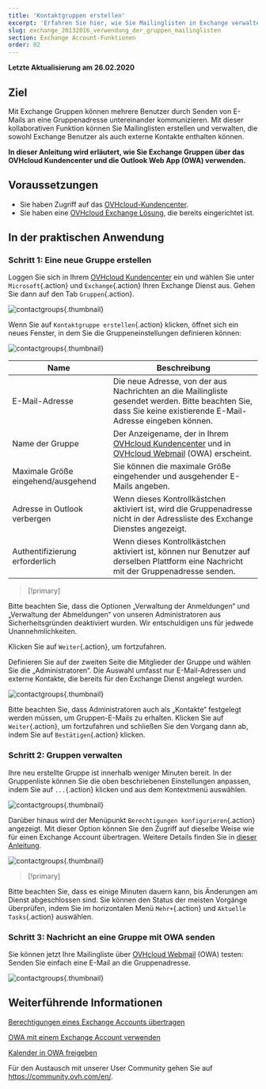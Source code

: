 ```yaml
---
title: 'Kontaktgruppen erstellen'
excerpt: 'Erfahren Sie hier, wie Sie Mailinglisten in Exchange verwalten'
slug: exchange_20132016_verwendung_der_gruppen_mailinglisten
section: Exchange Account-Funktionen
order: 02
---
```


**Letzte Aktualisierung am 26.02.2020**


## Ziel

Mit Exchange Gruppen können mehrere Benutzer durch Senden von E-Mails an eine Gruppenadresse untereinander kommunizieren. Mit dieser kollaborativen Funktion können Sie Mailinglisten erstellen und verwalten, die sowohl Exchange Benutzer als auch externe Kontakte enthalten können.

**In dieser Anleitung wird erläutert, wie Sie Exchange Gruppen über das OVHcloud Kundencenter und die Outlook Web App (OWA) verwenden.**


## Voraussetzungen

- Sie haben Zugriff auf das [OVHcloud-Kundencenter](https://www.ovh.com/auth/?action=gotomanager&from=https://www.ovh.de/&ovhSubsidiary=de).
- Sie haben eine [OVHcloud Exchange Lösung](https://www.ovhcloud.com/de/emails/hosted-exchange/), die bereits eingerichtet ist.


## In der praktischen Anwendung

### Schritt 1: Eine neue Gruppe erstellen

Loggen Sie sich in Ihrem [OVHcloud Kundencenter](https://www.ovh.com/auth/?action=gotomanager&from=https://www.ovh.de/&ovhSubsidiary=de) ein und wählen Sie unter `Microsoft`{.action} und `Exchange`{.action} Ihren Exchange Dienst aus. Gehen Sie dann auf den Tab `Gruppen`{.action}.

![contactgroups](images/exchange-groups-step1.png){.thumbnail}

Wenn Sie auf `Kontaktgruppe erstellen`{.action} klicken, öffnet sich ein neues Fenster, in dem Sie die Gruppeneinstellungen definieren können:

![contactgroups](images/exchange-groups-step2.png){.thumbnail}

|Name|Beschreibung|
|---|---|
|E-Mail-Adresse|Die neue Adresse, von der aus Nachrichten an die Mailingliste gesendet werden. Bitte beachten Sie, dass Sie keine existierende E-Mail-Adresse eingeben können.|
|Name der Gruppe|Der Anzeigename, der in Ihrem [OVHcloud Kundencenter](https://www.ovh.com/auth/?action=gotomanager&from=https://www.ovh.de/&ovhSubsidiary=de) und in [OVHcloud Webmail](https://www.ovh.de/mail) (OWA) erscheint.|
|Maximale Größe eingehend/ausgehend|Sie können die maximale Größe eingehender und ausgehender E-Mails angeben.|
|Adresse in Outlook verbergen|Wenn dieses Kontrollkästchen aktiviert ist, wird die Gruppenadresse nicht in der Adressliste des Exchange Dienstes angezeigt.|
|Authentifizierung erforderlich|Wenn dieses Kontrollkästchen aktiviert ist, können nur Benutzer auf derselben Plattform eine Nachricht mit der Gruppenadresse senden.|

> [!primary]
>
Bitte beachten Sie, dass die Optionen „Verwaltung der Anmeldungen“ und „Verwaltung der Abmeldungen“ von unseren Administratoren aus Sicherheitsgründen deaktiviert wurden. Wir entschuldigen uns für jedwede Unannehmlichkeiten.
>

Klicken Sie auf `Weiter`{.action}, um fortzufahren.

Definieren Sie auf der zweiten Seite die Mitglieder der Gruppe und wählen Sie die „Administratoren“. Die Auswahl umfasst nur E-Mail-Adressen und externe Kontakte, die bereits für den Exchange Dienst angelegt wurden.

![contactgroups](images/exchange-groups-step3.png){.thumbnail}

Bitte beachten Sie, dass Administratoren auch als „Kontakte“ festgelegt werden müssen, um Gruppen-E-Mails zu erhalten.
Klicken Sie auf `Weiter`{.action}, um fortzufahren und schließen Sie den Vorgang dann ab, indem Sie auf `Bestätigen`{.action} klicken.


### Schritt 2: Gruppen verwalten

Ihre neu erstellte Gruppe ist innerhalb weniger Minuten bereit. In der Gruppenliste können Sie die oben beschriebenen Einstellungen anpassen, indem Sie auf `...`{.action} klicken und aus dem Kontextmenü auswählen.

![contactgroups](images/exchange-groups-step4.png){.thumbnail}

Darüber hinaus wird der Menüpunkt `Berechtigungen konfigurieren`{.action} angezeigt. Mit dieser Option können Sie den Zugriff auf dieselbe Weise wie für einen Exchange Account übertragen. Weitere Details finden Sie in [dieser Anleitung](../exchange_2013_send_as_versand_als/).

![contactgroups](images/exchange-groups-step5.png){.thumbnail}

> [!primary]
>
Bitte beachten Sie, dass es einige Minuten dauern kann, bis Änderungen am Dienst abgeschlossen sind. Sie können den Status der meisten Vorgänge überprüfen, indem Sie im horizontalen Menü `Mehr+`{.action} und `Aktuelle Tasks`{.action} auswählen.
>


### Schritt 3: Nachricht an eine Gruppe mit OWA senden

Sie können jetzt Ihre Mailingliste über [OVHcloud Webmail](https://www.ovh.de/mail) (OWA) testen: Senden Sie einfach eine E-Mail an die Gruppenadresse.

![contactgroups](images/exchange-groups-step6.png){.thumbnail}


## Weiterführende Informationen

[Berechtigungen eines Exchange Accounts übertragen](../exchange_2013_send_as_versand_als/)

[OWA mit einem Exchange Account verwenden](../exchange_2016_verwendung_der_outlook_web_app/)

[Kalender in OWA freigeben](../exchange_2016_einen_kalender_via_owa_webmail_freigeben/)

Für den Austausch mit unserer User Community gehen Sie auf <https://community.ovh.com/en/>.
